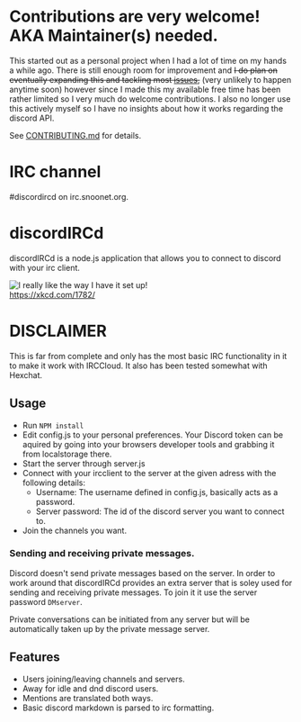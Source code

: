 # Contributions are very welcome! AKA Maintainer(s) needed. 

This started out as a personal project when I had a lot of time on my hands a while ago. 
There is still enough room for improvement and ~~I do plan on eventually expanding this and tackling most [issues](https://github.com/creesch/discordIRCd/issues),~~ (very unlikely to happen anytime soon) however since I made this my available free time has been rather limited so I very much do welcome contributions. I also no longer use this actively myself so I have no insights about how it works regarding the discord API. 

See [CONTRIBUTING.md](https://github.com/creesch/discordIRCd/blob/master/CONTRIBUTING.md) for details. 

# IRC channel

\#discordircd on irc.snoonet.org. 

# discordIRCd
discordIRCd is a node.js application that allows you to connect to discord with your irc client.

![I really like the way I have it set up!](https://imgs.xkcd.com/comics/team_chat.png)  
https://xkcd.com/1782/

# DISCLAIMER 

This is far from complete and only has the most basic IRC functionality in it to make it work with IRCCloud. 
It also has been tested somewhat with Hexchat.

## Usage 

- Run `NPM install`
- Edit config.js to your personal preferences. Your Discord token can be aquired by going into your browsers developer tools and grabbing it from localstorage there. 
- Start the server through server.js 
- Connect with your ircclient to the server at the given adress with the following details: 
    - Username: The username defined in config.js, basically acts as a password. 
    - Server password: The id of the discord server you want to connect to. 
- Join the channels you want.

### Sending and receiving private messages. 
Discord doesn't send private messages based on the server. In order to work around that discordIRCd provides an extra server that is soley used for sending and receiving private messages. To join it it use the server password `DMserver`. 

Private conversations can be initiated from any server but will be automatically taken up by the private message server. 

## Features

- Users joining/leaving channels and servers. 
- Away for idle and dnd discord users. 
- Mentions are translated both ways. 
- Basic discord markdown is parsed to irc formatting. 

